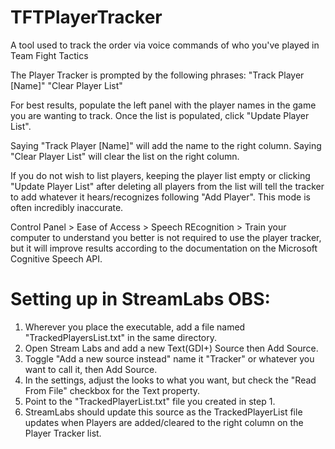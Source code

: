 # TFTPlayerTracker
A tool used to track the order via voice commands of who you've played in Team Fight Tactics

The Player Tracker is prompted by the following phrases:
"Track Player [Name]"
"Clear Player List"

For best results, populate the left panel with the player names in the game you are wanting to track.
Once the list is populated, click "Update Player List".

Saying "Track Player [Name]" will add the name to the right column. Saying "Clear Player List" will clear the list on the right column.

If you do not wish to list players, keeping the player list empty or clicking "Update Player List" after deleting all players from the list
will tell the tracker to add whatever it hears/recognizes following "Add Player". This mode is often incredibly inaccurate.

Control Panel > Ease of Access > Speech REcognition > Train your computer to understand you better is not required to use the player tracker,
but it will improve results according to the documentation on the Microsoft Cognitive Speech API.


# Setting up in StreamLabs OBS:

1) Wherever you place the executable, add a file named "TrackedPlayersList.txt" in the same directory.
2) Open Stream Labs and add a new Text(GDI+) Source then Add Source.
3) Toggle "Add a new source instead" name it "Tracker" or whatever you want to call it, then Add Source.
4) In the settings, adjust the looks to what you want, but check the "Read From File" checkbox for the Text property.
5) Point to the "TrackedPlayerList.txt" file you created in step 1.
6) StreamLabs should update this source as the TrackedPlayerList file updates when Players are added/cleared to the right column on the Player Tracker list.
